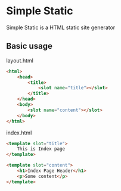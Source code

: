 # Simple Static

Simple Static is a HTML static site generator

## Basic usage

layout.html
```html
<html>
    <head>
        <title>
            <slot name="title"></slot>
        </title>
    </head>
    <body>
        <slot name="content"></slot>
    </body>
</html>
```

index.html
```html
<template slot="title">
    This is Index page
</template>

<template slot="content">
    <h1>Index Page Header</h1>
    <p>Some content</p>
</template>
```
